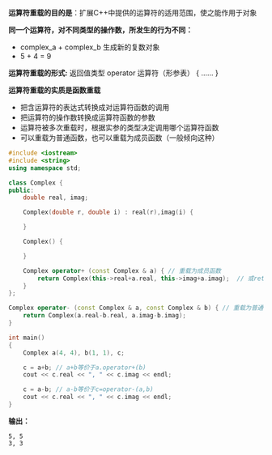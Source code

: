 **运算符重载的目的是**：扩展C++中提供的运算符的适用范围，使之能作用于对象

**同一个运算符，对不同类型的操作数，所发生的行为不同：**
* complex_a + complex_b 生成新的复数对象
* 5 + 4 = 9

**运算符重载的形式:**
  返回值类型 operator 运算符（形参表）
  {
    ……
  }

**运算符重载的实质是函数重载**
* 把含运算符的表达式转换成对运算符函数的调用
* 把运算符的操作数转换成运算符函数的参数
* 运算符被多次重载时，根据实参的类型决定调用哪个运算符函数
* 可以重载为普通函数，也可以重载为成员函数（一般倾向这种）

```c++
#include <iostream>
#include <string>
using namespace std;

class Complex {
public:
    double real, imag;

    Complex(double r, double i) : real(r),imag(i) {

    }

    Complex() {

    }

    Complex operator+ (const Complex & a) { // 重载为成员函数
        return Complex(this->real+a.real, this->imag+a.imag);  // 或return Complex(real+a.real, imag+a.imag);
    }
};

Complex operator- (const Complex & a, const Complex & b) { // 重载为普通函数
    return Complex(a.real-b.real, a.imag-b.imag);
}

int main()
{
    Complex a(4, 4), b(1, 1), c;

    c = a+b; // a+b等价于a.operator+(b)
    cout << c.real << ", " << c.imag << endl;

    c = a-b; // a-b等价于c=operator-(a,b)
    cout << c.real << ", " << c.imag << endl;
}
```

**输出：**
```
5, 5
3, 3
```

